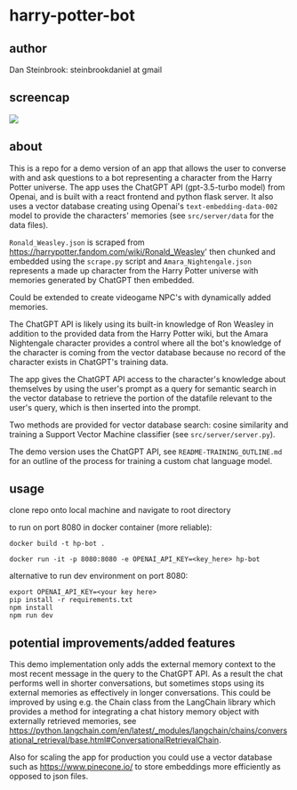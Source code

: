 # harry-potter-bot

## author 

Dan Steinbrook: steinbrookdaniel at gmail

## screencap

![](https://media.giphy.com/media/v1.Y2lkPTc5MGI3NjExYjkwYjM5MTNhNTA1YjQ1ODJjZmU0OTM2Mjc0M2U4YzM5ZWE3OGJhZSZlcD12MV9pbnRlcm5hbF9naWZzX2dpZklkJmN0PWc/xqI3R0AXyUUan5cTVR/giphy.gif) 


## about

This is a repo for a demo version of an app that allows the user to converse with and ask questions to a bot representing a character from the Harry Potter universe. The app uses the ChatGPT API (gpt-3.5-turbo model) from Openai, and is built with a react frontend and python flask server. It also uses a vector database creating using Openai's ```text-embedding-data-002``` model to provide the characters' memories (see ```src/server/data``` for the data files). 

```Ronald_Weasley.json``` is scraped from https://harrypotter.fandom.com/wiki/Ronald_Weasley' then chunked and embedded using the ```scrape.py``` script and ```Amara_Nightengale.json``` represents a made up character from the Harry Potter universe with memories generated by ChatGPT then embedded. 

Could be extended to create videogame NPC's with dynamically added memories. 

The ChatGPT API is likely using its built-in knowledge of Ron Weasley in addition to the provided data from the Harry Potter wiki, but the Amara Nightengale character provides a control where all the bot's knowledge of the character is coming from the vector database because no record of the character exists in ChatGPT's training data. 

The app gives the ChatGPT API access to the character's knowledge about themselves by using the user's prompt as a query for semantic search in the vector database to retrieve the portion of the datafile relevant to the user's query, which is then inserted into the prompt. 

Two methods are provided for vector database search: cosine similarity and training a Support Vector Machine classifier (see ```src/server/server.py```).

The demo version uses the ChatGPT API, see ```README-TRAINING_OUTLINE.md``` for an outline of the process for training a custom chat language model.

## usage

clone repo onto local machine and navigate to root directory

to run on port 8080 in docker container (more reliable): 
```
docker build -t hp-bot .
```

```
docker run -it -p 8080:8080 -e OPENAI_API_KEY=<key_here> hp-bot
```
alternative to run dev environment on port 8080:

```
export OPENAI_API_KEY=<your key here>
pip install -r requirements.txt
npm install
npm run dev
```

## potential improvements/added features

This demo implementation only adds the external memory context to the most recent message in the query to the ChatGPT API.
As a result the chat performs well in shorter conversations, but sometimes stops using its external memories as effectively in longer conversations. This could be improved by using e.g. the Chain class from the LangChain library which provides a method for integrating a chat history memory object with externally retrieved memories, see https://python.langchain.com/en/latest/_modules/langchain/chains/conversational_retrieval/base.html#ConversationalRetrievalChain. 

Also for scaling the app for production you could use a vector database such as https://www.pinecone.io/ to store embeddings more efficiently as opposed to json files.



